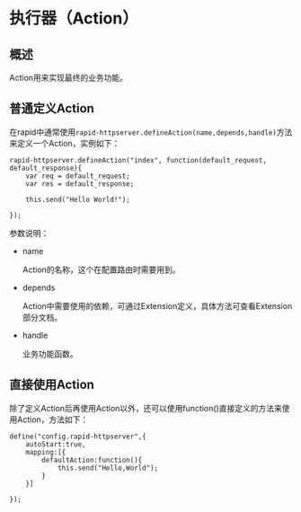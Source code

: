 # 执行器（Action）


## 概述

Action用来实现最终的业务功能。


## 普通定义Action

在rapid中通常使用`rapid-httpserver.defineAction(name,depends,handle)`方法来定义一个Action，实例如下：

	rapid-httpserver.defineAction("index", function(default_request, default_response){
		var req = default_request;
		var res = default_response;
		
		this.send("Hello World!");
	
	});
	
参数说明：

* name

	Action的名称，这个在配置路由时需要用到。
	
* depends

	Action中需要使用的依赖，可通过Extension定义，具体方法可查看Extension部分文档。

	
* handle

	业务功能函数。
	
	
## 直接使用Action

除了定义Action后再使用Action以外，还可以使用function()直接定义的方法来使用Action，方法如下：


	define("config.rapid-httpserver",{
		autoStart:true,
		mapping:[{
			defaultAction:function(){
				this.send("Hello,World");
			}
		}]	
		
	});






